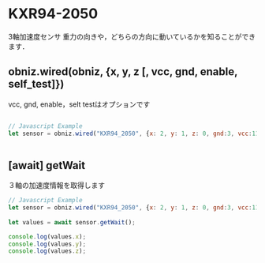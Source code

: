 # KXR94-2050

3軸加速度センサ
重力の向きや，どちらの方向に動いているかを知ることができます．


## obniz.wired(obniz, {x, y, z [, vcc, gnd, enable, self_test]})

vcc, gnd, enable，selt testはオプションです


```javascript

// Javascript Example
let sensor = obniz.wired("KXR94_2050", {x: 2, y: 1, z: 0, gnd:3, vcc:11 });
   
```


## [await] getWait

３軸の加速度情報を取得します


```javascript
// Javascript Example
let sensor = obniz.wired("KXR94_2050", {x: 2, y: 1, z: 0, gnd:3, vcc:11 });
   
let values = await sensor.getWait();

console.log(values.x);
console.log(values.y);
console.log(values.z);

```
